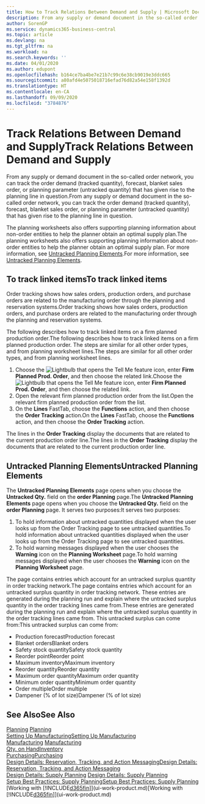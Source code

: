 ```yaml
---
title: How to Track Relations Between Demand and Supply | Microsoft Docs
description: From any supply or demand document in the so-called order network, you can track the order demand (tracked quantity), forecast, blanket sales order, or planning parameter (untracked quantity) that has given rise to the planning line in question.
author: SorenGP
ms.service: dynamics365-business-central
ms.topic: article
ms.devlang: na
ms.tgt_pltfrm: na
ms.workload: na
ms.search.keywords: ''
ms.date: 04/01/2020
ms.author: edupont
ms.openlocfilehash: b164ce7ba4be7e21b7c99c6e38cb9019e3ddc665
ms.sourcegitcommit: a80afd4e5075018716efad76d82a54e158f1392d
ms.translationtype: HT
ms.contentlocale: en-CA
ms.lasthandoff: 09/09/2020
ms.locfileid: "3784876"
---
```

# <a name="track-relations-between-demand-and-supply"></a><span data-ttu-id="49016-103">Track Relations Between Demand and Supply</span><span class="sxs-lookup"><span data-stu-id="49016-103">Track Relations Between Demand and Supply</span></span>
<span data-ttu-id="49016-104">From any supply or demand document in the so-called order network, you can track the order demand (tracked quantity), forecast, blanket sales order, or planning parameter (untracked quantity) that has given rise to the planning line in question.</span><span class="sxs-lookup"><span data-stu-id="49016-104">From any supply or demand document in the so-called order network, you can track the order demand (tracked quantity), forecast, blanket sales order, or planning parameter (untracked quantity) that has given rise to the planning line in question.</span></span>

<span data-ttu-id="49016-105">The planning worksheets also offers supporting planning information about non-order entities to help the planner obtain an optimal supply plan.</span><span class="sxs-lookup"><span data-stu-id="49016-105">The planning worksheets also offers supporting planning information about non-order entities to help the planner obtain an optimal supply plan.</span></span> <span data-ttu-id="49016-106">For more information, see [Untracked Planning Elements](production-how-track-demand-supply.md#untracked-planning-elements).</span><span class="sxs-lookup"><span data-stu-id="49016-106">For more information, see [Untracked Planning Elements](production-how-track-demand-supply.md#untracked-planning-elements).</span></span>

## <a name="to-track-linked-items"></a><span data-ttu-id="49016-107">To track linked items</span><span class="sxs-lookup"><span data-stu-id="49016-107">To track linked items</span></span>
<span data-ttu-id="49016-108">Order tracking shows how sales orders, production orders, and purchase orders are related to the manufacturing order through the planning and reservation systems.</span><span class="sxs-lookup"><span data-stu-id="49016-108">Order tracking shows how sales orders, production orders, and purchase orders are related to the manufacturing order through the planning and reservation systems.</span></span>

<span data-ttu-id="49016-109">The following describes how to track linked items on a firm planned production order.</span><span class="sxs-lookup"><span data-stu-id="49016-109">The following describes how to track linked items on a firm planned production order.</span></span> <span data-ttu-id="49016-110">The steps are similar for all other order types, and from planning worksheet lines.</span><span class="sxs-lookup"><span data-stu-id="49016-110">The steps are similar for all other order types, and from planning worksheet lines.</span></span>

1. <span data-ttu-id="49016-111">Choose the ![Lightbulb that opens the Tell Me feature](media/ui-search/search_small.png "Tell me what you want to do") icon, enter **Firm Planned Prod. Order**, and then choose the related link.</span><span class="sxs-lookup"><span data-stu-id="49016-111">Choose the ![Lightbulb that opens the Tell Me feature](media/ui-search/search_small.png "Tell me what you want to do") icon, enter **Firm Planned Prod. Order**, and then choose the related link.</span></span>
2. <span data-ttu-id="49016-112">Open the relevant firm planned production order from the list.</span><span class="sxs-lookup"><span data-stu-id="49016-112">Open the relevant firm planned production order from the list.</span></span>
3. <span data-ttu-id="49016-113">On the **Lines** FastTab, choose the **Functions** action, and then choose the **Order Tracking** action.</span><span class="sxs-lookup"><span data-stu-id="49016-113">On the **Lines** FastTab, choose the **Functions** action, and then choose the **Order Tracking** action.</span></span>

<span data-ttu-id="49016-114">The lines in the **Order Tracking** display the documents that are related to the current production order line.</span><span class="sxs-lookup"><span data-stu-id="49016-114">The lines in the **Order Tracking** display the documents that are related to the current production order line.</span></span>

## <a name="untracked-planning-elements"></a><span data-ttu-id="49016-115">Untracked Planning Elements</span><span class="sxs-lookup"><span data-stu-id="49016-115">Untracked Planning Elements</span></span>
<span data-ttu-id="49016-116">The **Untracked Planning Elements** page opens when you choose the **Untracked Qty.** field on the **order Planning** page.</span><span class="sxs-lookup"><span data-stu-id="49016-116">The **Untracked Planning Elements** page opens when you choose the **Untracked Qty.** field on the **order Planning** page.</span></span> <span data-ttu-id="49016-117">It serves two purposes:</span><span class="sxs-lookup"><span data-stu-id="49016-117">It serves two purposes:</span></span>

1. <span data-ttu-id="49016-118">To hold information about untracked quantities displayed when the user looks up from the Order Tracking page to see untracked quantities.</span><span class="sxs-lookup"><span data-stu-id="49016-118">To hold information about untracked quantities displayed when the user looks up from the Order Tracking page to see untracked quantities.</span></span>
2. <span data-ttu-id="49016-119">To hold warning messages displayed when the user chooses the **Warning** icon on the **Planning Worksheet** page.</span><span class="sxs-lookup"><span data-stu-id="49016-119">To hold warning messages displayed when the user chooses the **Warning** icon on the **Planning Worksheet** page.</span></span>

<span data-ttu-id="49016-120">The page contains entries which account for an untracked surplus quantity in order tracking network.</span><span class="sxs-lookup"><span data-stu-id="49016-120">The page contains entries which account for an untracked surplus quantity in order tracking network.</span></span> <span data-ttu-id="49016-121">These entries are generated during the planning run and explain where the untracked surplus quantity in the order tracking lines came from.</span><span class="sxs-lookup"><span data-stu-id="49016-121">These entries are generated during the planning run and explain where the untracked surplus quantity in the order tracking lines came from.</span></span> <span data-ttu-id="49016-122">This untracked surplus can come from:</span><span class="sxs-lookup"><span data-stu-id="49016-122">This untracked surplus can come from:</span></span>

- <span data-ttu-id="49016-123">Production forecast</span><span class="sxs-lookup"><span data-stu-id="49016-123">Production forecast</span></span>
- <span data-ttu-id="49016-124">Blanket orders</span><span class="sxs-lookup"><span data-stu-id="49016-124">Blanket orders</span></span>
- <span data-ttu-id="49016-125">Safety stock quantity</span><span class="sxs-lookup"><span data-stu-id="49016-125">Safety stock quantity</span></span>
- <span data-ttu-id="49016-126">Reorder point</span><span class="sxs-lookup"><span data-stu-id="49016-126">Reorder point</span></span>
- <span data-ttu-id="49016-127">Maximum inventory</span><span class="sxs-lookup"><span data-stu-id="49016-127">Maximum inventory</span></span>
- <span data-ttu-id="49016-128">Reorder quantity</span><span class="sxs-lookup"><span data-stu-id="49016-128">Reorder quantity</span></span>
- <span data-ttu-id="49016-129">Maximum order quantity</span><span class="sxs-lookup"><span data-stu-id="49016-129">Maximum order quantity</span></span>
- <span data-ttu-id="49016-130">Minimum order quantity</span><span class="sxs-lookup"><span data-stu-id="49016-130">Minimum order quantity</span></span>
- <span data-ttu-id="49016-131">Order multiple</span><span class="sxs-lookup"><span data-stu-id="49016-131">Order multiple</span></span>
- <span data-ttu-id="49016-132">Dampener (% of lot size)</span><span class="sxs-lookup"><span data-stu-id="49016-132">Dampener (% of lot size)</span></span>

## <a name="see-also"></a><span data-ttu-id="49016-133">See Also</span><span class="sxs-lookup"><span data-stu-id="49016-133">See Also</span></span>  
<span data-ttu-id="49016-134">[Planning](production-planning.md) </span><span class="sxs-lookup"><span data-stu-id="49016-134">[Planning](production-planning.md) </span></span>  
[<span data-ttu-id="49016-135">Setting Up Manufacturing</span><span class="sxs-lookup"><span data-stu-id="49016-135">Setting Up Manufacturing</span></span>](production-configure-production-processes.md)  
<span data-ttu-id="49016-136">[Manufacturing](production-manage-manufacturing.md)  </span><span class="sxs-lookup"><span data-stu-id="49016-136">[Manufacturing](production-manage-manufacturing.md)  </span></span>  
[<span data-ttu-id="49016-137">Qty. on Hand</span><span class="sxs-lookup"><span data-stu-id="49016-137">Inventory</span></span>](inventory-manage-inventory.md)  
[<span data-ttu-id="49016-138">Purchasing</span><span class="sxs-lookup"><span data-stu-id="49016-138">Purchasing</span></span>](purchasing-manage-purchasing.md)  
[<span data-ttu-id="49016-139">Design Details: Reservation, Tracking, and Action Messaging</span><span class="sxs-lookup"><span data-stu-id="49016-139">Design Details: Reservation, Tracking, and Action Messaging</span></span>](design-details-reservation-order-tracking-and-action-messaging.md)  
<span data-ttu-id="49016-140">[Design Details: Supply Planning](design-details-supply-planning.md) </span><span class="sxs-lookup"><span data-stu-id="49016-140">[Design Details: Supply Planning](design-details-supply-planning.md) </span></span>  
[<span data-ttu-id="49016-141">Setup Best Practices: Supply Planning</span><span class="sxs-lookup"><span data-stu-id="49016-141">Setup Best Practices: Supply Planning</span></span>](setup-best-practices-supply-planning.md)  
<span data-ttu-id="49016-142">[Working with [!INCLUDE[d365fin](includes/d365fin_md.md)]](ui-work-product.md)</span><span class="sxs-lookup"><span data-stu-id="49016-142">[Working with [!INCLUDE[d365fin](includes/d365fin_md.md)]](ui-work-product.md)</span></span>
